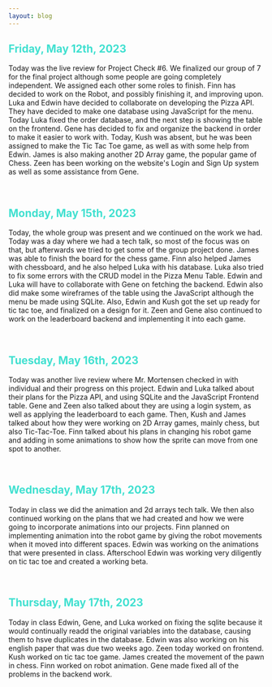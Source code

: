 ```yaml
---
layout: blog 
---
```

<style>
h1 {
    text-align: center;
}
h2 {
    color: turquoise;
}
</style>

## Friday, May 12th, 2023
Today was the live review for Project Check #6. We finalized our group of 7 for the final project although some people are going completely independent. We assigned each other some roles to finish. Finn has decided to work on the Robot, and possibly finishing it, and improving upon. Luka and Edwin have decided to collaborate on developing the Pizza API. They have decided to make one database using JavaScript for the menu. Today Luka fixed the order database, and the next step is showing the table on the frontend. Gene has decided to fix and organize the backend in order to make it easier to work with. Today, Kush was absent, but he was been assigned to make the Tic Tac Toe game, as well as with some help from Edwin. James is also making another 2D Array game, the popular game of Chess. Zeen has been working on the website's Login and Sign Up system as well as some assistance from Gene.

<br>

## Monday, May 15th, 2023
Today, the whole group was present and we continued on the work we had. Today was a day where we had a tech talk, so most of the focus was on that, but afterwards we tried to get some of the group project done. James was able to finish the board for the chess game. Finn also helped James with chessboard, and he also helped Luka with his database. Luka also tried to fix some errors with the CRUD model in the Pizza Menu Table. Edwin and Luka will have to collaborate with Gene on fetching the backend. Edwin also did make some wireframes of the table using the JavaScript although the menu be made using SQLite. Also, Edwin and Kush got the set up ready for tic tac toe, and finalized on a design for it. Zeen and Gene also continued to work on the leaderboard backend and implementing it into each game.

<br>

## Tuesday, May 16th, 2023
Today was another live review where Mr. Mortensen checked in with individual and their progress on this project. Edwin and Luka talked about their plans for the Pizza API, and using SQLite and the JavaScript Frontend table. Gene and Zeen also talked about they are using a login system, as well as applying the leaderboard to each game. Then, Kush and James talked about how they were working on 2D Array games, mainly chess, but also Tic-Tac-Toe. Finn talked about his plans in changing his robot game and adding in some animations to show how the sprite can move from one spot to another.

<br>

## Wednesday, May 17th, 2023
Today in class we did the animation and 2d arrays tech talk. We then also continued working on the plans that we had created and how we were going to incorporate animations into our projects. Finn planned on implementing animation into the robot game by giving the robot movements when it moved into different spaces. Edwin was working on the animations that were presented in class. Afterschool Edwin was working very diligently on tic tac toe and created a working beta. 

<br>

## Thursday, May 17th, 2023
Today in class Edwin, Gene, and Luka worked on fixing the sqlite because it would continually readd the original variables into the database, causing them to hsve duplicates in the database. Edwin was also working on his english paper that was due two weeks ago. Zeen today worked on frontend. Kush worked on tic tac toe game. James created the movement of the pawn in chess. Finn worked on robot animation. Gene made fixed all of the problems in the backend work. 